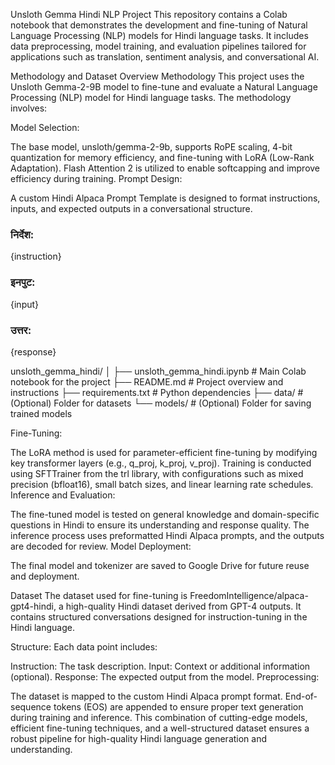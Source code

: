 Unsloth Gemma Hindi NLP Project
This repository contains a Colab notebook that demonstrates the development and fine-tuning of Natural Language Processing (NLP) models for Hindi language tasks. It includes data preprocessing, model training, and evaluation pipelines tailored for applications such as translation, sentiment analysis, and conversational AI.

Methodology and Dataset Overview
Methodology
This project uses the Unsloth Gemma-2-9B model to fine-tune and evaluate a Natural Language Processing (NLP) model for Hindi language tasks. The methodology involves:

Model Selection:

The base model, unsloth/gemma-2-9b, supports RoPE scaling, 4-bit quantization for memory efficiency, and fine-tuning with LoRA (Low-Rank Adaptation).
Flash Attention 2 is utilized to enable softcapping and improve efficiency during training.
Prompt Design:

A custom Hindi Alpaca Prompt Template is designed to format instructions, inputs, and expected outputs in a conversational structure.

### निर्देश:
{instruction}

### इनपुट:
{input}

### उत्तर:
{response}


unsloth_gemma_hindi/
│
├── unsloth_gemma_hindi.ipynb  # Main Colab notebook for the project
├── README.md                 # Project overview and instructions
├── requirements.txt          # Python dependencies
├── data/                     # (Optional) Folder for datasets
└── models/                   # (Optional) Folder for saving trained models

Fine-Tuning:

The LoRA method is used for parameter-efficient fine-tuning by modifying key transformer layers (e.g., q_proj, k_proj, v_proj).
Training is conducted using SFTTrainer from the trl library, with configurations such as mixed precision (bfloat16), small batch sizes, and linear learning rate schedules.
Inference and Evaluation:

The fine-tuned model is tested on general knowledge and domain-specific questions in Hindi to ensure its understanding and response quality.
The inference process uses preformatted Hindi Alpaca prompts, and the outputs are decoded for review.
Model Deployment:

The final model and tokenizer are saved to Google Drive for future reuse and deployment.

Dataset
The dataset used for fine-tuning is FreedomIntelligence/alpaca-gpt4-hindi, a high-quality Hindi dataset derived from GPT-4 outputs. It contains structured conversations designed for instruction-tuning in the Hindi language.

Structure:
Each data point includes:

Instruction: The task description.
Input: Context or additional information (optional).
Response: The expected output from the model.
Preprocessing:

The dataset is mapped to the custom Hindi Alpaca prompt format.
End-of-sequence tokens (EOS) are appended to ensure proper text generation during training and inference.
This combination of cutting-edge models, efficient fine-tuning techniques, and a well-structured dataset ensures a robust pipeline for high-quality Hindi language generation and understanding.




